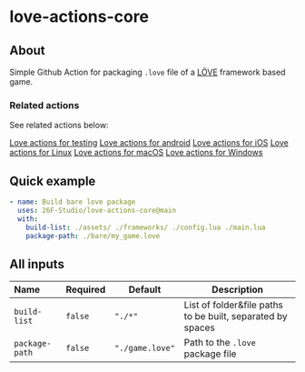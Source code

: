 # love-actions-core

## About

Simple Github Action for packaging `.love` file of a [LÖVE](https://love2d.org/) framework based game.

### Related actions

See related actions below:

[Love actions for testing](https://github.com/marketplace/actions/love-actions-for-testing)
[Love actions for android](https://github.com/marketplace/actions/love-actions-for-android)
[Love actions for iOS](https://github.com/marketplace/actions/love-actions-for-ios)
[Love actions for Linux](https://github.com/marketplace/actions/love-actions-for-linux)
[Love actions for macOS](https://github.com/marketplace/actions/love-actions-for-macos)
[Love actions for Windows](https://github.com/marketplace/actions/love-actions-for-windows)

## Quick example

```yaml
- name: Build bare love package
  uses: 26F-Studio/love-actions-core@main
  with:
    build-list: ./assets/ ./frameworks/ ./config.lua ./main.lua
    package-path: ./bare/my_game.love
```

## All inputs

| Name             | Required  | Default           | Description                                                |
| :--------------- | --------- | ----------------- | ---------------------------------------------------------- |
| `build-list`   | `false` | `"./*"`         | List of folder&file paths to be built, separated by spaces |
| `package-path` | `false` | `"./game.love"` | Path to the `.love` package file                         |

